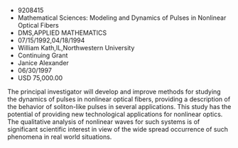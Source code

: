 
* 9208415
* Mathematical Sciences: Modeling and Dynamics of Pulses in Nonlinear Optical Fibers
* DMS,APPLIED MATHEMATICS
* 07/15/1992,04/18/1994
* William Kath,IL,Northwestern University
* Continuing Grant
* Janice Alexander
* 06/30/1997
* USD 75,000.00

The principal investigator will develop and improve methods for studying the
dynamics of pulses in nonlinear optical fibers, providing a description of the
behavior of soliton-like pulses in several applications. This study has the
potential of providing new technological applications for nonlinear optics. The
qualitative analysis of nonlinear waves for such systems is of significant
scientific interest in view of the wide spread occurrence of such phenomena in
real world situations.
